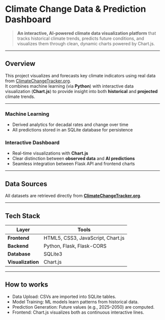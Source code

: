 # Climate Change Data & Prediction Dashboard

> **An interactive, AI-powered climate data visualization platform** that tracks historical climate trends, predicts future conditions, and visualizes them through clean, dynamic charts powered by Chart.js.

---

## Overview

This project visualizes and forecasts key climate indicators using real data from [ClimateChangeTracker.org](https://climatechangetracker.org).  
It combines machine learning (via **Python**) with interactive data visualization (**Chart.js**) to provide insight into both **historical** and **projected** climate trends.

---

### Machine Learning  
- Derived analytics for decadal rates and change over time  
- All predictions stored in an SQLite database for persistence  

### Interactive Dashboard
- Real-time visualizations with **Chart.js**
- Clear distinction between **observed data** and **AI predictions**
- Seamless integration between Flask API and frontend charts

---

## Data Sources

All datasets are retrieved directly from **[ClimateChangeTracker.org](https://climatechangetracker.org/data-api)**.

---

## Tech Stack

| Layer | Tools |
|-------|--------|
| **Frontend** | HTML5, CSS3, JavaScript, Chart.js |
| **Backend** | Python, Flask, Flask-CORS |
| **Database** | SQLite3 |
| **Visualization** | Chart.js |

---

## How to works
- Data Upload: CSVs are imported into SQLite tables.
- Model Training: ML models learn patterns from historical data.
- Prediction Generation: Future values (e.g., 2025–2050) are computed.
- Frontend: Chart.js visualizes both as continuous interactive lines.